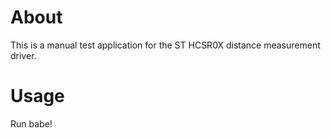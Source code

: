 # About
This is a manual test application for the ST HCSR0X distance measurement driver.

# Usage

Run babe!